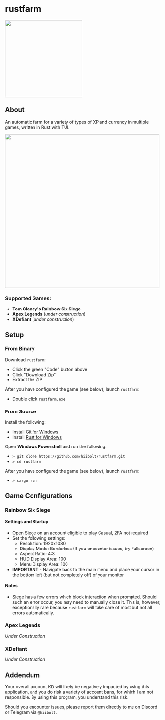 # rustfarm

<img src="https://github.com/user-attachments/assets/321518bc-3958-47d8-b24e-27fc13bb7824" width=250>

## About
An automatic farm for a variety of types of XP and currency in multiple games, written in Rust with TUI.

<img src="https://github.com/user-attachments/assets/505e699d-d085-4e20-a32a-2bb3f60fcba3" width=500>

### Supported Games:
- **Tom Clancy's Rainbow Six Siege**
- **Apex Legends** (*under construction*)
- **XDefiant** (*under construction*)


## Setup
### From Binary
Download `rustfarm`:

- Click the green "Code" button above
- Click "Download Zip"
- Extract the ZIP

After you have configured the game (see below), launch `rustfarm`:

- Double click `rustfarm.exe`
### From Source
Install the following:

- Install [Git for Windows](https://gitforwindows.org/)
- Install [Rust for Windows](https://www.rust-lang.org/tools/install)

Open **Windows Powershell** and run the following:

- `> git clone https://github.com/hiibolt/rustfarm.git`
- `> cd rustfarm`

After you have configured the game (see below), launch `rustfarm`:

- `> cargo run`

## Game Configurations
### Rainbow Six Siege
#### Settings and Startup
- Open Siege on an account eligible to play Casual, 2FA not required
- Set the following settings:
  - Resolution: 1920x1080
  - Display Mode: Borderless (If you encounter issues, try Fullscreen)
  - Aspect Ratio: 4:3
  - HUD Display Area: 100
  - Menu Display Area: 100
- **IMPORTANT** - Navigate back to the main menu and place your cursor in the bottom left (but not completely off) of your monitor
#### Notes
- Siege has a few errors which block interaction when prompted. Should such an error occur, you may need to manually close it. This is, however, exceptionally rare because `rustfarm` will take care of most but not all errors automatically.
### Apex Legends
*Under Construction*
### XDefiant
*Under Construction*

## Addendum
Your overall account KD will likely be negatively impacted by using this application, and you do risk a variety of account bans, for which I am not responsible. By using this program, you understand this risk.

Should you encounter issues, please report them directly to me on Discord or Telegram via `@hiibolt`.
